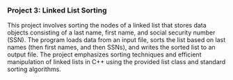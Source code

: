 ### Project 3: Linked List Sorting

This project involves sorting the nodes of a linked list that stores data objects consisting of a last name, first name, and social security number (SSN). The program loads data from an input file, sorts the list based on last names (then first names, and then SSNs), and writes the sorted list to an output file. The project emphasizes sorting techniques and efficient manipulation of linked lists in C++ using the provided list class and standard sorting algorithms.
